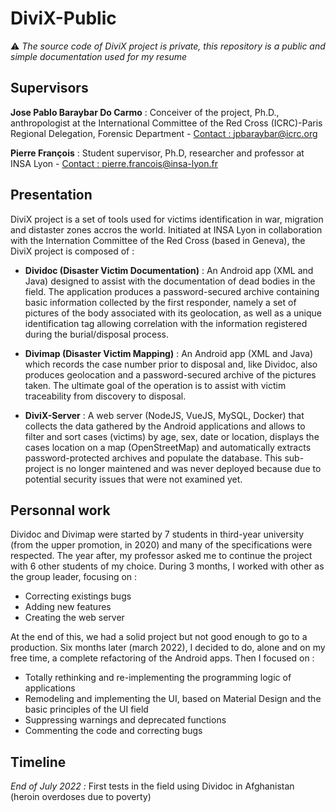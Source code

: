 # DiviX-Public

:warning: *The source code of DiviX project is private, this repository is a public and simple documentation used for my resume*

## Supervisors

**Jose Pablo Baraybar Do Carmo** : Conceiver of the project, Ph.D., anthropologist at the International Committee of the Red Cross (ICRC)-Paris Regional Delegation, Forensic Department - [Contact : jpbaraybar@icrc.org](mailto:jpbaraybar@icrc.org)

**Pierre François** : Student supervisor, Ph.D, researcher and professor at INSA Lyon - [Contact : pierre.francois@insa-lyon.fr](mailto:pierre.francois@insa-lyon.fr)

## Presentation

DiviX project is a set of tools used for victims identification in war, migration and distaster zones accros the world.
Initiated at INSA Lyon in collaboration with the Internation Committee of the Red Cross (based in Geneva), the DiviX project is composed of :

- **Dividoc (Disaster Victim Documentation)** : An Android app (XML and Java) designed to assist with the documentation of dead bodies
in the field. The application produces a password-secured archive containing basic
information collected by the first responder, namely a set of pictures of the body associated
with its geolocation, as well as a unique identification tag allowing correlation with the
information registered during the burial/disposal process.

- **Divimap (Disaster Victim Mapping)** : An Android app (XML and Java) which records the case number prior to disposal and, like Dividoc, also produces geolocation and
a password-secured archive of the pictures taken. The ultimate goal of the operation is to
assist with victim traceability from discovery to disposal.

- **DiviX-Server** : A web server (NodeJS, VueJS, MySQL, Docker) that collects the data gathered by the Android applications and allows to filter and sort cases (victims) by age, sex, date or location, displays the cases location on a map (OpenStreetMap) and automatically extracts password-protected archives and populate the database. This sub-project is no longer maintened and was never deployed because due to potential security issues that were not examined yet.

## Personnal work

Dividoc and Divimap were started by 7 students in third-year university (from the upper promotion, in 2020) and many of the specifications were respected. The year after, my professor asked me to continue the project with 6 other students of my choice. During 3 months, I worked with other as the group leader, focusing on :
- Correcting existings bugs
- Adding new features
- Creating the web server

At the end of this, we had a solid project but not good enough to go to a production.
Six months later (march 2022), I decided to do, alone and on my free time, a complete refactoring of the Android apps. Then I focused on :
- Totally rethinking and re-implementing the programming logic of applications
- Remodeling and implementing the UI, based on Material Design and the basic principles of the UI field
- Suppressing warnings and deprecated functions
- Commenting the code and correcting bugs

## Timeline

*End of July 2022 :* First tests in the field using Dividoc in Afghanistan (heroin overdoses due to poverty)
